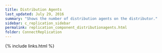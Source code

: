 ```yaml
---
title: Distribution Agents
last_updated: July 29, 2016
summary: "Shows the number of distribution agents on the distributor."
sidebar: c_replication_sidebar
permalink: replication_component_distributionagents.html
folder: ConnectReplication
---
```


{% include links.html %}
